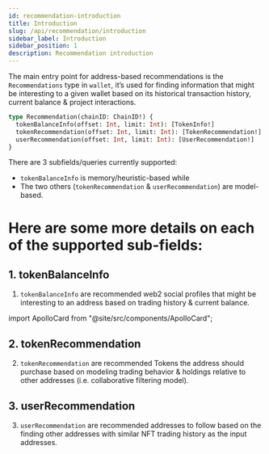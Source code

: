 ```yaml
---
id: recommendation-introduction
title: Introduction
slug: /api/recommendation/introduction
sidebar_label: Introduction
sidebar_position: 1
description: Recommendation introduction
---
```


The main entry point for address-based recommendations is the `Recommendations` type in `wallet`, it’s used for finding information that might be interesting to a given wallet based on its historical transaction history, current balance & project interactions.

```graphql
type Recommendation(chainID: ChainID!) {
  tokenBalanceInfo(offset: Int, limit: Int): [TokenInfo!]
  tokenRecommendation(offset: Int, limit: Int): [TokenRecommendation!]
  userRecommendation(offset: Int, limit: Int): [UserRecommendation!]
}
```

There are 3 subfields/queries currently supported:

- `tokenBalanceInfo` is memory/heuristic-based while
- The two others (`tokenRecommendation` & `userRecommendation`) are model-based.

# Here are some more details on each of the supported sub-fields:

## 1. tokenBalanceInfo

1. `tokenBalanceInfo` are recommended web2 social profiles that might be interesting to an address based on trading history & current balance.

import ApolloCard from "@site/src/components/ApolloCard";

<ApolloCard queryName="getTokenBalanceInfo" />

## 2. tokenRecommendation

2. `tokenRecommendation` are recommended Tokens the address should purchase based on modeling trading behavior & holdings relative to other addresses (i.e. collaborative filtering model).

<ApolloCard queryName="getTokenRecommendation" />

## 3. userRecommendation

3.  `userRecommendation` are recommended addresses to follow based on the finding other addresses with similar NFT trading history as the input addresses.

<ApolloCard queryName="getUserRecommendation" />

